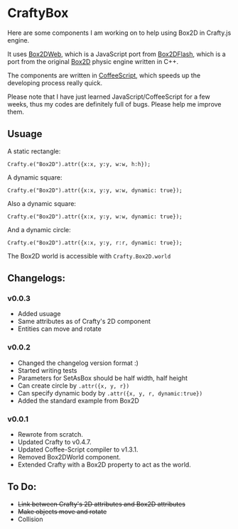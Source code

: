 # CraftyBox 

Here are some components I am working on to help using Box2D in Crafty.js engine.

It uses [Box2DWeb](http://code.google.com/p/box2dweb/), which is a JavaScript port from [Box2DFlash](http://www.box2dflash.org), which is a port from the original [Box2D](http://www.gphysics.com/) physic engine written in C++.

The components are written in [CoffeeScript](http://jashkenas.github.com/coffee-script/), which speeds up the developing process really quick.

Please note that I have just learned JavaScript/CoffeeScript for a few weeks, thus my codes are definitely full of bugs. Please help me improve them.

## Usuage

A static rectangle:

`Crafty.e("Box2D").attr({x:x, y:y, w:w, h:h});`

A dynamic square:

`Crafty.e("Box2D").attr({x:x, y:y, w:w, dynamic: true});`

Also a dynamic square:

`Crafty.e("Box2D").attr({x:x, y:y, w:w, dynamic: true});`

And a dynamic circle:

`Crafty.e("Box2D").attr({x:x, y:y, r:r, dynamic: true});`

The Box2D world is accessible with `Crafty.Box2D.world`

## Changelogs:

### v0.0.3

* Added usuage
* Same attributes as of Crafty's 2D component
* Entities can move and rotate

### v0.0.2

* Changed the changelog version format :)
* Started writing tests
* Parameters for SetAsBox should be half width, half height
* Can create circle by `.attr({x, y, r})`
* Can specify dynamic body by `.attr({x, y, r, dynamic:true})`
* Added the standard example from Box2D

### v0.0.1

* Rewrote from scratch.
* Updated Crafty to v0.4.7.
* Updated Coffee-Script compiler to v1.3.1.
* Removed Box2DWorld component.
* Extended Crafty with a Box2D property to act as the world.

## To Do:

* <del>Link between Crafty's 2D attributes and Box2D attributes</del>
* <del>Make objects move and rotate</del>
* Collision